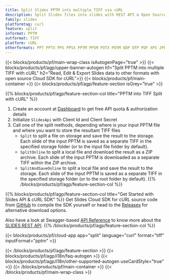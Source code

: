 ```yaml
---
title: Split Slides PPTM into multiple TIFF via cURL
description: Split Slides files into slides with REST API & Open Source cURL SDK
family: slides
platformtag: curl
feature: split
informat: PPTM
outformat: TIFF
platform: cURL
otherformats: PPT PPTX PPS PPSX PPTM PPSM POTX POTM ODP OTP PDF XPS JPEG PNG BMP SVG HTML5 GIF XAML
---
```


{{< blocks/products/pf/main-wrap-class isAutogenPage="true" >}}
{{< blocks/products/pf/agp/upper-banner-autogen h1="Split PPTM into multiple TIFF with cURL" h2="Read, Edit & Export Slides data to other formats with open source Cloud SDK for cURL">}}
{{< blocks/products/pf/main-container >}}
{{< blocks/products/pf/agp/feature-section isGrey="true" >}}

{{% blocks/products/pf/agp/feature-section-col title="PPTM into TIFF Split with cURL" %}}
1. Create an account at <a href="https://dashboard.aspose.cloud/">Dashboard</a> to get free API quota & authorization details
1. Initialize ```SlidesApi``` with Client Id and Client Secret
1. Call one of the split methods, depending where is your input PPTM file and where you want to store the resultant TIFF files
    - ```Split``` to split a file on storage and save the result to the storage. Each slide of the input PPTM is saved as a separate TIFF in the specified storage folder (or to the input file folder by default).
    - ```SplitOnline``` to split a local file and download the result as a ZIP archive. Each slide of the input PPTM is downloaded as a separate TIFF within the ZIP archive.
    - ```SplitAndSaveOnline``` to split a local file and save the result to the storage. Each slide of the input PPTM is saved as a separate TIFF in the specified storage folder (or to the root folder by default).
{{% /blocks/products/pf/agp/feature-section-col %}}

{{% blocks/products/pf/agp/feature-section-col title="Get Started with Slides API & cURL SDK" %}}
Get Slides Cloud SDK for cURL source code from [GitHub](https://github.com/aspose-slides-cloud/aspose-slides-cloud-curl) to compile the SDK yourself or head to the [Releases](https://releases.aspose.cloud/) for alternative download options. 

Also have a look at Swagger-based [API Reference](https://apireference.aspose.cloud/slides/) to know more about the [SLIDES REST API](https://products.aspose.cloud/slides/curl/).
{{% /blocks/products/pf/agp/feature-section-col %}}

{{< blocks/products/pf/cloud-app app="split" language="curl" format="tiff" inputFormat="pptm" >}}

{{< /blocks/products/pf/agp/feature-section >}}
{{< blocks/products/pf/agp/i18n/faq-autogen >}}
{{< blocks/products/pf/agp/i18n/other-supported-autogen useCardStyle="true" >}}
{{< /blocks/products/pf/main-container >}}
{{< /blocks/products/pf/main-wrap-class >}}